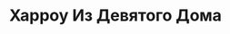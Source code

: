 ---
draft: false
slug: kharrou-iz-deviatogo-doma-b07dfa6d
title: Харроу Из Девятого Дома
type: books
params:
  authors:
    - Tamsyn Muir, Тэмсин Мьюир
  translators:
    - Ирина Нечаева
    - Тимур Исаев
  book_title: Харроу Из Девятого Дома
  book_description: 'Вся жизнь Харроу — головоломка, лабиринт, полный тайн, убийств и лжи. Она — последний некромант Девятого дома, была призвана Императором, чтобы вести войну, в которой не победить. Вместе с ненавистной соперницей Харроу должна стать ангелом нежити — но здоровье подводит ее, меч вызывает тошноту, и даже разум угрожает предать.<br /><br />Запечатанная в готическом мраке Митреума Императора с тремя злобными наставниками, преследуемая безумным призраком убитой планеты, Харроу должна ответить на два вопроса: пытается ли кто-то ее убить? И, если им это удастся, станет ли вселенная лучше?'
  cover: https://images-na.ssl-images-amazon.com/images/S/compressed.photo.goodreads.com/books/1633080101i/59124751.jpg
  isbn: '9785041556969'
  languages:
    - Русский
  goodreads_link: https://www.goodreads.com/book/show/59124751
  page_count: '576'
  publication_year: '2019'
  publishers:
    - Litres
    - Эксмо
  russian_audioversion: false
  russian_translation_status: exists
  series: The Locked Tomb
  short_book_description: Вся жизнь Харроу — головоломка, лабиринт, полный тайн, убийств и лжи. Она — последний некромант Девятого дома, была призвана Императором, чтобы вести войну, в которой не победить.
  tags:
    - lgbtq-plus
    - adult fiction
    - audiobook
    - fantasy
    - fiction
    - horror
    - lesbian
    - mystery
    - queer
    - science fiction
---